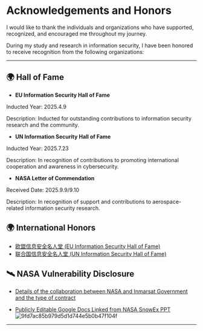 # Acknowledgements and Honors

I would like to thank the individuals and organizations who have supported, recognized, and encouraged me throughout my journey.

During my study and research in information security, I have been honored to receive recognition from the following organizations:

---

## 🌍 Hall of Fame

- **EU Information Security Hall of Fame**

Inducted Year: 2025.4.9

Description: Inducted for outstanding contributions to information security research and the community.

- **UN Information Security Hall of Fame**

Inducted Year: 2025.7.23

Description: In recognition of contributions to promoting international cooperation and awareness in cybersecurity.

- **NASA Letter of Commendation**

Received Date: 2025.9.9/9.10

Description: In recognition of support and contributions to aerospace-related information security research.

## 🌍 International Honors
- [欧盟信息安全名人堂 (EU Information Security Hall of Fame)](https://cert.europa.eu/hall-of-fame)
- [联合国信息安全名人堂 (UN Information Security Hall of Fame)](https://unite.un.org/en/un-information-security-hall-fame)


## 🛰️ NASA Vulnerability Disclosure

- [Details of the collaboration between NASA and Inmarsat Government and the type of contract](https://bugcrowd.com/disclosures/15a0eb58-7384-4151-b02f-880ea1bfa124/details-of-the-collaboration-between-nasa-and-inmarsat-government-and-the-type-of-contract)

- [Publicly Editable Google Docs Linked from NASA SnowEx PPT](https://bugcrowd.com/disclosures/4ca8ddf6-e875-4b76-93cf-559444c3811a/publicly-editable-google-docs-linked-from-nasa-snowex-ppt)
![9fd7ac85b979d5d1d744e5b0b47f104f](https://github.com/user-attachments/assets/6515906a-bbc2-466c-9653-55be10de1d09)

---
